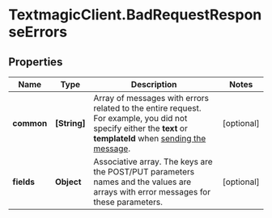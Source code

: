 # TextmagicClient.BadRequestResponseErrors

## Properties
Name | Type | Description | Notes
------------ | ------------- | ------------- | -------------
**common** | **[String]** | Array of messages with errors related to the entire request. For example, you did not specify either the **text** or **templateId** when [sending the message](/docs/api/send-sms/).  | [optional] 
**fields** | **Object** | Associative array. The keys are the POST/PUT parameters names and the values are arrays with error messages for these parameters.  | [optional] 


